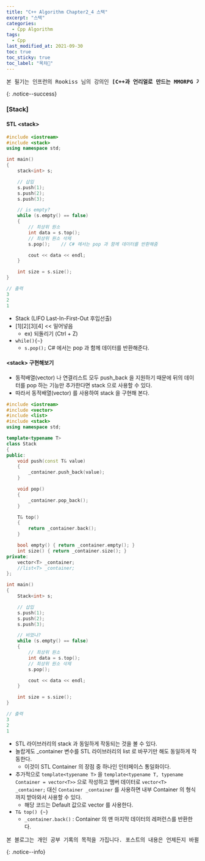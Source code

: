 ```yaml
---
title: "C++ Algorithm Chapter2_4 스택"
excerpt: "스택"
categories:
  - Cpp Algorithm
tags:
  - Cpp
last_modified_at: 2021-09-30
toc: true
toc_sticky: true
toc_label: "목차👀"
---
```


<pre>본 필기는 인프런의 Rookiss 님의 강의인 <b>[C++과 언리얼로 만드는 MMORPG 게임 개발 시리즈] Part3: 자료구조와 알고리즘</b> 를 듣고 작성합니다.</pre>{: .notice--success}

### [Stack]
#### STL &lt;stack>
```cpp
#include <iostream>
#include <stack>
using namespace std;

int main()
{
    stack<int> s;

    // 삽입
    s.push(1);
    s.push(2);
    s.push(3);

    // is empty?
    while (s.empty() == false)
    { 
        // 최상위 원소
        int data = s.top();
        // 최상위 원소 삭제
        s.pop();	// C# 에서는 pop 과 함께 데이터를 반환해줌

        cout << data << endl;
    }

    int size = s.size();
} 

// 출력
3
2
1
```
* Stack (LIFO Last-In-First-Out 후입선출)
* [1][2][3][4] << 밀어넣음
    * ex) 되돌리기 (Ctrl + Z)
* `while(){~}`
    * `s.pop();` C# 에서는 pop 과 함께 데이터를 반환해준다.

#### &lt;stack> 구현해보기
* 동적배열(vector) 나 연결리스트 모두 push_back 을 지원하기 때문에 뒤의 데이터를 pop 하는 기능만 추가한다면 stack 으로 사용할 수 있다.
* 따라서 동적배열(vector) 를 사용하여 stack 을 구현해 본다. 

```cpp
#include <iostream>
#include <vector>
#include <list>
#include <stack>
using namespace std;

template<typename T>
class Stack
{
public:
    void push(const T& value)
    {
        _container.push_back(value);
    }

    void pop()
    {
        _container.pop_back();
    }

    T& top()
    {
        return _container.back();	
    }

    bool empty() { return _container.empty(); }
    int size() { return _container.size(); }
private:
    vector<T> _container;
    //list<T> _container;
};

int main()
{
    Stack<int> s;

    // 삽입
    s.push(1);
    s.push(2);
    s.push(3);

    // 비었나?
    while (s.empty() == false)
    { 
        // 최상위 원소
        int data = s.top();
        // 최상위 원소 삭제
        s.pop();	

        cout << data << endl;
    }

    int size = s.size();
} 

// 출력
3
2
1
```
* STL 라이브러리의 stack 과 동일하게 작동되는 것을 볼 수 있다.
* 놀랍게도 _container 변수를 STL 라이브러리의 list 로 바꾸기만 해도 동일하게 작동한다.
    * 이것이 STL Container 의 장점 중 하나인 인터페이스 통일화이다.
* 추가적으로 `template<typename T>` 을 `template<typename T, typename Container = vector<T>>` 으로 작성하고 멤버 데이터로 `vector<T> _container;` 대신 `Container _container` 를 사용하면 내부 Container 의 형식까지 받아와서 사용할 수 있다.
    * 해당 코드는 Default 값으로 vector 를 사용한다.
* `T& top() {~}`
    * `_container.back()` : Container 의 맨 마지막 데이터의 레퍼런스를 반환한다.

<pre>본 블로그는 개인 공부 기록의 목적을 가집니다. 포스트의 내용은 언제든지 바뀔 수 있습니다.</pre>{: .notice--info}